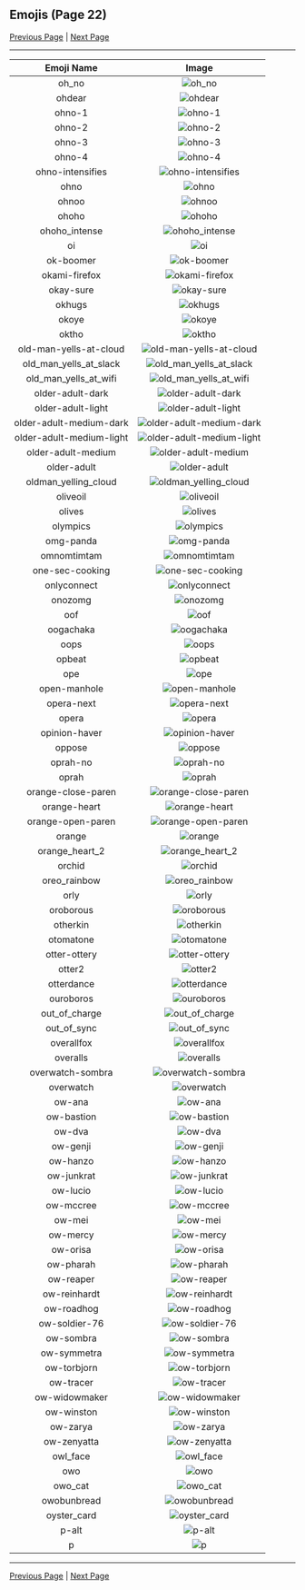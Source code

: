 
  ## Emojis (Page 22)

  [Previous Page](/docs/lgbtintech/page-n-0021.md)
   | [Next Page](/docs/lgbtintech/page-p-0023.md)

  <hr />

  |Emoji Name|Image|
  | :-: | :-: |
  |oh_no| ![oh_no](/emojis/lgbtintech/oh_no.png)|
  |ohdear| ![ohdear](/emojis/lgbtintech/ohdear.png)|
  |ohno-1| ![ohno-1](/emojis/lgbtintech/ohno-1.png)|
  |ohno-2| ![ohno-2](/emojis/lgbtintech/ohno-2.png)|
  |ohno-3| ![ohno-3](/emojis/lgbtintech/ohno-3.png)|
  |ohno-4| ![ohno-4](/emojis/lgbtintech/ohno-4.png)|
  |ohno-intensifies| ![ohno-intensifies](/emojis/lgbtintech/ohno-intensifies.gif)|
  |ohno| ![ohno](/emojis/lgbtintech/ohno.png)|
  |ohnoo| ![ohnoo](/emojis/lgbtintech/ohnoo.png)|
  |ohoho| ![ohoho](/emojis/lgbtintech/ohoho.png)|
  |ohoho_intense| ![ohoho_intense](/emojis/lgbtintech/ohoho_intense.gif)|
  |oi| ![oi](/emojis/lgbtintech/oi.png)|
  |ok-boomer| ![ok-boomer](/emojis/lgbtintech/ok-boomer.png)|
  |okami-firefox| ![okami-firefox](/emojis/lgbtintech/okami-firefox.png)|
  |okay-sure| ![okay-sure](/emojis/lgbtintech/okay-sure.gif)|
  |okhugs| ![okhugs](/emojis/lgbtintech/okhugs.png)|
  |okoye| ![okoye](/emojis/lgbtintech/okoye.png)|
  |oktho| ![oktho](/emojis/lgbtintech/oktho.jpg)|
  |old-man-yells-at-cloud| ![old-man-yells-at-cloud](/emojis/lgbtintech/old-man-yells-at-cloud.png)|
  |old_man_yells_at_slack| ![old_man_yells_at_slack](/emojis/lgbtintech/old_man_yells_at_slack.png)|
  |old_man_yells_at_wifi| ![old_man_yells_at_wifi](/emojis/lgbtintech/old_man_yells_at_wifi.gif)|
  |older-adult-dark| ![older-adult-dark](/emojis/lgbtintech/older-adult-dark.png)|
  |older-adult-light| ![older-adult-light](/emojis/lgbtintech/older-adult-light.png)|
  |older-adult-medium-dark| ![older-adult-medium-dark](/emojis/lgbtintech/older-adult-medium-dark.png)|
  |older-adult-medium-light| ![older-adult-medium-light](/emojis/lgbtintech/older-adult-medium-light.png)|
  |older-adult-medium| ![older-adult-medium](/emojis/lgbtintech/older-adult-medium.png)|
  |older-adult| ![older-adult](/emojis/lgbtintech/older-adult.png)|
  |oldman_yelling_cloud| ![oldman_yelling_cloud](/emojis/lgbtintech/oldman_yelling_cloud.jpg)|
  |oliveoil| ![oliveoil](/emojis/lgbtintech/oliveoil.png)|
  |olives| ![olives](/emojis/lgbtintech/olives.png)|
  |olympics| ![olympics](/emojis/lgbtintech/olympics.png)|
  |omg-panda| ![omg-panda](/emojis/lgbtintech/omg-panda.gif)|
  |omnomtimtam| ![omnomtimtam](/emojis/lgbtintech/omnomtimtam.gif)|
  |one-sec-cooking| ![one-sec-cooking](/emojis/lgbtintech/one-sec-cooking.png)|
  |onlyconnect| ![onlyconnect](/emojis/lgbtintech/onlyconnect.jpg)|
  |onozomg| ![onozomg](/emojis/lgbtintech/onozomg.gif)|
  |oof| ![oof](/emojis/lgbtintech/oof.png)|
  |oogachaka| ![oogachaka](/emojis/lgbtintech/oogachaka.gif)|
  |oops| ![oops](/emojis/lgbtintech/oops.png)|
  |opbeat| ![opbeat](/emojis/lgbtintech/opbeat.png)|
  |ope| ![ope](/emojis/lgbtintech/ope.png)|
  |open-manhole| ![open-manhole](/emojis/lgbtintech/open-manhole.png)|
  |opera-next| ![opera-next](/emojis/lgbtintech/opera-next.png)|
  |opera| ![opera](/emojis/lgbtintech/opera.png)|
  |opinion-haver| ![opinion-haver](/emojis/lgbtintech/opinion-haver.png)|
  |oppose| ![oppose](/emojis/lgbtintech/oppose.png)|
  |oprah-no| ![oprah-no](/emojis/lgbtintech/oprah-no.png)|
  |oprah| ![oprah](/emojis/lgbtintech/oprah.png)|
  |orange-close-paren| ![orange-close-paren](/emojis/lgbtintech/orange-close-paren.png)|
  |orange-heart| ![orange-heart](/emojis/lgbtintech/orange-heart.png)|
  |orange-open-paren| ![orange-open-paren](/emojis/lgbtintech/orange-open-paren.png)|
  |orange| ![orange](/emojis/lgbtintech/orange.png)|
  |orange_heart_2| ![orange_heart_2](/emojis/lgbtintech/orange_heart_2.png)|
  |orchid| ![orchid](/emojis/lgbtintech/orchid.png)|
  |oreo_rainbow| ![oreo_rainbow](/emojis/lgbtintech/oreo_rainbow.gif)|
  |orly| ![orly](/emojis/lgbtintech/orly.png)|
  |oroborous| ![oroborous](/emojis/lgbtintech/oroborous.png)|
  |otherkin| ![otherkin](/emojis/lgbtintech/otherkin.png)|
  |otomatone| ![otomatone](/emojis/lgbtintech/otomatone.png)|
  |otter-ottery| ![otter-ottery](/emojis/lgbtintech/otter-ottery.png)|
  |otter2| ![otter2](/emojis/lgbtintech/otter2.png)|
  |otterdance| ![otterdance](/emojis/lgbtintech/otterdance.gif)|
  |ouroboros| ![ouroboros](/emojis/lgbtintech/ouroboros.png)|
  |out_of_charge| ![out_of_charge](/emojis/lgbtintech/out_of_charge.png)|
  |out_of_sync| ![out_of_sync](/emojis/lgbtintech/out_of_sync.png)|
  |overallfox| ![overallfox](/emojis/lgbtintech/overallfox.png)|
  |overalls| ![overalls](/emojis/lgbtintech/overalls.png)|
  |overwatch-sombra| ![overwatch-sombra](/emojis/lgbtintech/overwatch-sombra.png)|
  |overwatch| ![overwatch](/emojis/lgbtintech/overwatch.png)|
  |ow-ana| ![ow-ana](/emojis/lgbtintech/ow-ana.png)|
  |ow-bastion| ![ow-bastion](/emojis/lgbtintech/ow-bastion.png)|
  |ow-dva| ![ow-dva](/emojis/lgbtintech/ow-dva.png)|
  |ow-genji| ![ow-genji](/emojis/lgbtintech/ow-genji.png)|
  |ow-hanzo| ![ow-hanzo](/emojis/lgbtintech/ow-hanzo.png)|
  |ow-junkrat| ![ow-junkrat](/emojis/lgbtintech/ow-junkrat.png)|
  |ow-lucio| ![ow-lucio](/emojis/lgbtintech/ow-lucio.png)|
  |ow-mccree| ![ow-mccree](/emojis/lgbtintech/ow-mccree.png)|
  |ow-mei| ![ow-mei](/emojis/lgbtintech/ow-mei.png)|
  |ow-mercy| ![ow-mercy](/emojis/lgbtintech/ow-mercy.png)|
  |ow-orisa| ![ow-orisa](/emojis/lgbtintech/ow-orisa.png)|
  |ow-pharah| ![ow-pharah](/emojis/lgbtintech/ow-pharah.png)|
  |ow-reaper| ![ow-reaper](/emojis/lgbtintech/ow-reaper.png)|
  |ow-reinhardt| ![ow-reinhardt](/emojis/lgbtintech/ow-reinhardt.png)|
  |ow-roadhog| ![ow-roadhog](/emojis/lgbtintech/ow-roadhog.png)|
  |ow-soldier-76| ![ow-soldier-76](/emojis/lgbtintech/ow-soldier-76.png)|
  |ow-sombra| ![ow-sombra](/emojis/lgbtintech/ow-sombra.png)|
  |ow-symmetra| ![ow-symmetra](/emojis/lgbtintech/ow-symmetra.png)|
  |ow-torbjorn| ![ow-torbjorn](/emojis/lgbtintech/ow-torbjorn.png)|
  |ow-tracer| ![ow-tracer](/emojis/lgbtintech/ow-tracer.png)|
  |ow-widowmaker| ![ow-widowmaker](/emojis/lgbtintech/ow-widowmaker.png)|
  |ow-winston| ![ow-winston](/emojis/lgbtintech/ow-winston.png)|
  |ow-zarya| ![ow-zarya](/emojis/lgbtintech/ow-zarya.png)|
  |ow-zenyatta| ![ow-zenyatta](/emojis/lgbtintech/ow-zenyatta.png)|
  |owl_face| ![owl_face](/emojis/lgbtintech/owl_face.jpg)|
  |owo| ![owo](/emojis/lgbtintech/owo.jpg)|
  |owo_cat| ![owo_cat](/emojis/lgbtintech/owo_cat.png)|
  |owobunbread| ![owobunbread](/emojis/lgbtintech/owobunbread.png)|
  |oyster_card| ![oyster_card](/emojis/lgbtintech/oyster_card.png)|
  |p-alt| ![p-alt](/emojis/lgbtintech/p-alt.png)|
  |p| ![p](/emojis/lgbtintech/p.png)|

  <hr/>
  
  [Previous Page](/docs/lgbtintech/page-n-0021.md)
   | [Next Page](/docs/lgbtintech/page-p-0023.md)
